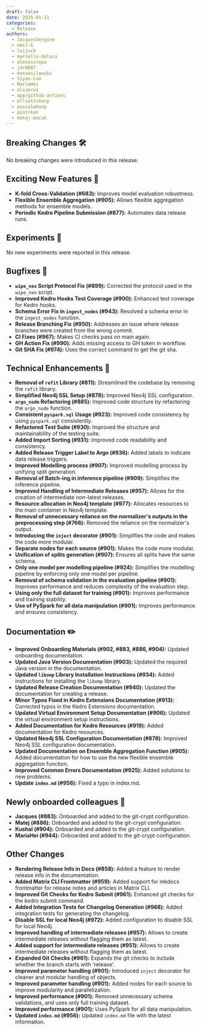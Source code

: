 ```yaml
---
draft: false
date: 2025-01-21
categories:
  - Release
authors:
  - JacquesVergine
  - emil-k
  - lvijnck
  - marcello-deluca
  - alexeistepa
  - jdr0887
  - matwasilewski
  - Siyan-Luo
  - MariaHei
  - oliverw1
  - app/github-actions
  - elliottsharp
  - pascalwhoop
  - piotrkan
  - matej-macak
---
```

## Breaking Changes 🛠

No breaking changes were introduced in this release.

## Exciting New Features 🎉

- **K-fold Cross-Validation (#683):** Improves model evaluation robustness.
- **Flexible Ensemble Aggregation (#905):** Allows flexible aggregation methods for ensemble models.
- **Periodic Kedro Pipeline Submission (#877):** Automates data release runs.


## Experiments 🧪

No new experiments were reported in this release.


## Bugfixes 🐛

- **`wipe_neo` Script Protocol Fix (#899):** Corrected the protocol used in the `wipe_neo` script.
- **Improved Kedro Hooks Test Coverage (#900):** Enhanced test coverage for Kedro hooks.
- **Schema Error Fix in `ingest_nodes` (#943):** Resolved a schema error in the `ingest_nodes` function.
- **Release Branching Fix (#950):** Addresses an issue where release branches were created from the wrong commit.
- **CI Fixes (#967):** Makes CI checks pass on main again.
- **GH Action Fix (#990):** Adds missing access to GH token in workflow.
- **Git SHA Fix (#974):** Uses the correct command to get the git sha.


## Technical Enhancements 🧰

- **Removal of `refit` Library (#811):** Streamlined the codebase by removing the `refit` library.
- **Simplified Neo4j SSL Setup (#878):** Improved Neo4j SSL configuration.
- **`argo_node` Refactoring (#885):** Improved code structure by refactoring the `argo_node` function.
- **Consistent `pyspark.sql` Usage (#923):** Improved code consistency by using `pyspark.sql` consistently.
- **Refactored Test Suite (#930):** Improved the structure and maintainability of the testing suite.
- **Added Import Sorting (#931):** Improved code readability and consistency.
- **Added Release Trigger Label to Argo (#936):** Added labels to indicate data release triggers.
- **Improved Modelling process (#907):** Improved modelling process by unifying split generation.
- **Removal of Batch-ing in inference pipeline (#909):**  Simplifies the inference pipeline.
- **Improved Handling of Intermediate Releases (#957):** Allows for the creation of intermediate non-latest releases.
- **Resource allocation in Neo4j template (#977):** Allocates resources to the main container in Neo4j template.
- **Removal of unnecessary reliance on the normalizer's outputs in the preprocessing step (#766):** Removed the reliance on the normalizer's output.
- **Introducing the `inject` decorator (#901):**  Simplifies the code and makes the code more modular.
- **Separate nodes for each source (#901):**  Makes the code more modular.
- **Unification of splits generation (#907):**  Ensures all splits have the same schema.
- **Only one model per modelling pipeline (#924):**  Simplifies the modelling pipeline by enforcing only one model per pipeline.
- **Removal of schema validation in the evaluation pipeline (#901):** Improves performance and reduces complexity of the evaluation step.
- **Using only the full dataset for training (#901):** Improves performance and training stability.
- **Use of PySpark for all data manipulation (#901):** Improves performance and ensures consistency.


## Documentation ✏️

- **Improved Onboarding Materials (#902, #883, #886, #904):** Updated onboarding documentation.
- **Updated Java Version Documentation (#903):** Updated the required Java version in the documentation.
- **Updated `libomp` Library Installation Instructions (#934):** Added instructions for installing the `libomp` library.
- **Updated Release Creation Documentation (#940):** Updated the documentation for creating a release.
- **Minor Typos Fixed in Kedro Extensions Documentation (#913):** Corrected typos in the Kedro Extensions documentation.
- **Updated Virtual Environment Setup Documentation (#906):** Updated the virtual environment setup instructions.
- **Added Documentation for Kedro Resources (#919):** Added documentation for Kedro resources.
- **Updated Neo4j SSL Configuration Documentation (#878):** Improved Neo4j SSL configuration documentation.
- **Updated Documentation on Ensemble Aggregation Function (#905):** Added documentation for how to use the new flexible ensemble aggregation function.
- **Improved Common Errors Documentation (#925):** Added solutions to new problems.
- **Update `index.md` (#956):** Fixed a typo in index.md.


## Newly onboarded colleagues 🚤

- **Jacques (#883):** Onboarded and added to the git-crypt configuration.
- **Matej (#886):** Onboarded and added to the git-crypt configuration.
- **Kushal (#904):** Onboarded and added to the git-crypt configuration.
- **MariaHei (#944):** Onboarded and added to the git-crypt configuration.


## Other Changes

- **Rendering Release Info in Docs (#858):** Added a feature to render release info in the documentation.
- **Added Matrix CLI Frontmatter (#959):** Added support for mkdocs frontmatter for release notes and articles in Matrix CLI.
- **Improved Git Checks for Kedro Submit (#961):** Enhanced git checks for the kedro submit command.
- **Added Integration Tests for Changelog Generation (#968):** Added integration tests for generating the changelog.
- **Disable SSL for local Neo4j (#972):** Added configuration to disable SSL for local Neo4j.
- **Improved handling of intermediate releases (#957):** Allows to create intermediate releases without flagging them as latest.
- **Added support for intermediate releases (#951):** Allows to create intermediate releases without flagging them as latest.
- **Expanded Git Checks (#961):** Expands the git checks to include whether the branch starts with 'release'.
- **Improved parameter handling (#901):** Introduced `inject` decorator for cleaner and modular handling of objects.
- **Improved parameter handling (#901):** Added nodes for each source to improve modularity and parallelization.
- **Improved performance (#901):** Removed unnecessary schema validations, and uses only full training dataset.
- **Improved performance (#901):** Uses PySpark for all data manipulation.
- **Updated `index.md` (#956):** Updated `index.md` file with the latest information.

